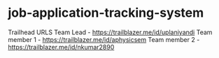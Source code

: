 # job-application-tracking-system
Trailhead URLS 
Team Lead - https://trailblazer.me/id/uplaniyandi
Team member 1 - https://trailblazer.me/id/aphysicsem
Team member 2 - https://trailblazer.me/id/nkumar2890
